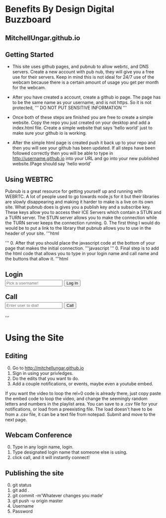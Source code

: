 # Benefits By Design Digital Buzzboard
MitchellUngar.github.io
-----------------------
Getting Started
---------------
* This site uses github pages, and pubnub to allow webrtc, and DNS servers. 
  Create a new account with pub nub, they will give you a free use for their servers.
  Keep in mind this is not ideal for 24/7 use of the webcam because there is a certain amount of usage 
  you get per month for the webcam.

* After you have created a account, create a github io page. The page has to be the same
  name as your username, and is not https. So it is not protected, 
  '''
  DO NOT PUT SENSITIVE INFORMATION
  '''

* Once both of these steps are finished you are free to create a simple website. Copy the repo you just 
  created on your desktop and add a index.html file. Create a simple website that says 'hello world'
  just to make sure your github io is working. 

* After the simple html page is created push it back up to your repo and then you will see your github
  has been updated. If all steps have been followed correctly then you will be able to type in 
  http://username.github.io into your URL and go into your new published website.(Page should say
  'hello world'

Using WEBTRC
------------
Pubnub is a great resource for getting yourself up and running with WEBRTC. A lot of people used to go
towards node.js for it but their libraries are slowly disappearing and making it harder to make is a 
live on its own site. 
What pubnub does is gives you a publish key and a subscribe key. These keys allow you to access their
ICE Servers which contain a STUN and a TURN server. The STUN server allows you to make the connection
while the TURN server keeps the connection running. 
0. The first thing I would do would be to put a link to the library that pubnub allows you to use in
   the header of your site. 
'''html
<script src="https://cdn.pubnub.com/pubnub.min.js"></script>

'''
0. After that you should place the javascript code at the bottom of your page that makes the initial 
   connection.
'''javascript
    <script type="text/javascript">
      /*Creates new video object in vid-box container*/
      var video_out = document.getElementById("vid-box");
      /*Using pubnub to grab the publish key and the subscribe key*/
      function login(form) {
        var phone = window.phone = PHONE({
            number        : form.username.value || "Anonymous", // listen on username line else Anonymous
            publish_key   : 'PUT YOUR PUBLISH KEY HERE!!!!!!!!!!!!',
            subscribe_key : 'PUT YOUR SUBSCRIBE KEY HERE!!!!!!!!!!',
        });
    /*If the connection works with the login text box goes green*/
        phone.ready(function(){ form.username.style.background="#55ff5b"; });
        phone.receive(function(session){
            session.connected(function(session) { video_out.appendChild(session.video); });
            session.ended(function(session) { video_out.innerHTML=''; });
        });
        return false;   // So the form does not submit.
    }
    /*Making a new call, if you are not logged in it will warn you*/
    function makeCall(form){
        if (!window.phone) alert("Login First!");
        else phone.dial(form.number.value);
        return false;
    }
    </script>
'''
0. Final step is to add the html code that allows you to type in your login name and call name 
   and the buttons that allow it.
'''html
<!--Login button and text box-->
 <h2 class = "LoginFormTitle">Login
 <form name="loginForm" id="login" action="#" onsubmit="return login(this);">
 <input type="text" class="LoginForm" name="username" id="username" placeholder="Pick a username!" autocomplete="off" />
 <input type="submit" class="LoginForm" name="login_submit" value="Log In">
 </form>
  <!--Call button and text box-->
   Call
   <form name="callForm" id="call" action="#" onsubmit="return makeCall(this);">
   <input type="text" class="LoginForm" name="number" placeholder="Enter user to dial!" autocomplete="off" />
   <input type="submit" class="LoginForm" value="Call"/>
 </form></h2>
'''

# Using the Site

Editing
-------
0. Go to http://mitchellungar.github.io
0. Sign in using your privledges.
0. Do the edits that you want to do.
0. Add a couple notifications, or events, maybe even a youtube embed.

If you want the video to loop the rel=0 code is already there, just 
copy paste the embed code to loop the video, and change the seemingly
random letters and numbers in the playlist area. 
You can save to a .csv file for your notifications, or load from a 
preexisting file. The load doesn't have to be from a .csv file, it can
be a text file from notepad. 
Submit and move to the next page. 

Webcam Conference
-----------------
0. Type in any login name, login.
0. Type designated login name that someone else is using.
0. click call, and it will instantly connect!

Publishing the site
-------------------
0. git status
0. git add .
0. git commit -m'Whatever changes you made'
0. git push -u origin master
0. Username
0. Password 

